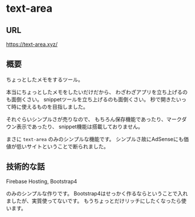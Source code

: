 # text-area

## URL
https://text-area.xyz/

## 概要

ちょっとしたメモをするツール。

本当にちょっとしたメモをしたいだけだから、
わざわざアプリを立ち上げるのも面倒くさい。
snippetツールを立ち上げるのも面倒くさい。
秒で開きたいって時に使えるものを目指しました。

それぐらいシンプルさが売りなので、
もちろん保存機能であったり、マークダウン表示であったり、
snippet機能は搭載しておりません。

まさに `text-area` のみのシンプルな機能です。
シンプルさ故にAdSenseにも価値が低いサイトということで断られました。

## 技術的な話

Firebase Hosting,
Bootstrap4

のみのシンプルな作りです。
Bootstrap4はせっかく作るならということで入れましたが、実質使ってないです。
もうちょっとだけリッチにしたくなったら使います。
